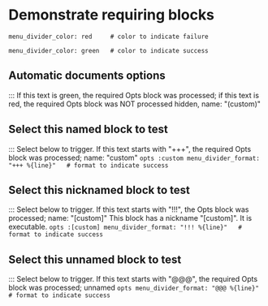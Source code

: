 # Demonstrate requiring blocks
```opts :(document_opts) +(custom) +[custom]
menu_divider_color: red     # color to indicate failure
```
```opts :(custom)
menu_divider_color: green   # color to indicate success
```
## Automatic documents options
::: If this text is green, the required Opts block was processed; if this text is red, the required Opts block was NOT processed hidden, name: "(custom)"

## Select this named block to test
::: Select below to trigger. If this text starts with "+++", the required Opts block was processed; name: "custom"
    ```opts :custom
    menu_divider_format: "+++ %{line}"   # format to indicate success
    ```

## Select this nicknamed block to test
::: Select below to trigger. If this text starts with "!!!", the Opts block was processed; name: "[custom]"
This block has a nickname "[custom]". It is executable.
    ```opts :[custom]
    menu_divider_format: "!!! %{line}"   # format to indicate success
    ```

## Select this unnamed block to test
::: Select below to trigger. If this text starts with "@@@", the required Opts block was processed; unnamed
    ```opts
    menu_divider_format: "@@@ %{line}"   # format to indicate success
    ```
